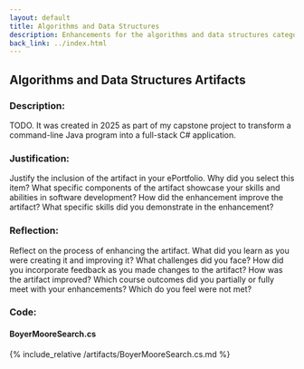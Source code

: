 ```yaml
---
layout: default
title: Algorithms and Data Structures
description: Enhancements for the algorithms and data structures category
back_link: ../index.html
---
```

## Algorithms and Data Structures Artifacts
### Description:
TODO. It was created in 2025 as part of my capstone project to transform a command-line Java program into a full-stack C# application.

### Justification:
Justify the inclusion of the artifact in your ePortfolio. Why did you select this item? What specific components of the artifact showcase your skills and abilities in software development? How did the enhancement improve the artifact? What specific skills did you demonstrate in the enhancement?

  
### Reflection:
Reflect on the process of enhancing the artifact. What did you learn as you were creating it and improving it? What challenges did you face? How did you incorporate feedback as you made changes to the artifact? How was the artifact improved? Which course outcomes did you partially or fully meet with your enhancements? Which do you feel were not met?

### Code:

#### BoyerMooreSearch.cs
{% include_relative /artifacts/BoyerMooreSearch.cs.md %}